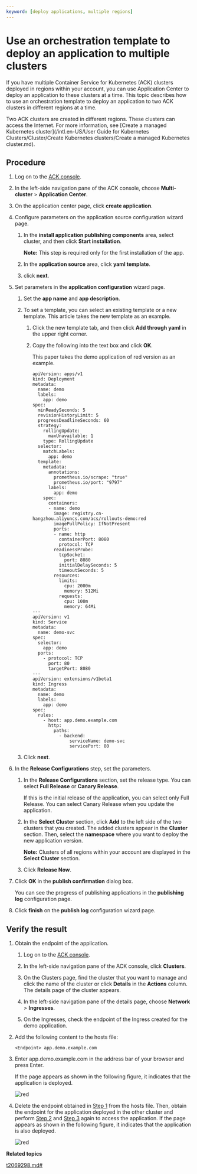 ```yaml
---
keyword: [deploy applications, multiple regions]
---
```


# Use an orchestration template to deploy an application to multiple clusters

If you have multiple Container Service for Kubernetes \(ACK\) clusters deployed in regions within your account, you can use Application Center to deploy an application to these clusters at a time. This topic describes how to use an orchestration template to deploy an application to two ACK clusters in different regions at a time.

Two ACK clusters are created in different regions. These clusters can access the Internet. For more information, see [Create a managed Kubernetes cluster](/intl.en-US/User Guide for Kubernetes Clusters/Cluster/Create Kubernetes clusters/Create a managed Kubernetes cluster.md).

## Procedure

1.  Log on to the [ACK console](https://cs.console.aliyun.com).

2.  In the left-side navigation pane of the ACK console, choose **Multi-cluster** \> **Application Center**.

3.  On the application center page, click **create application**.

4.  Configure parameters on the application source configuration wizard page.

    1.  In the **install application publishing components** area, select cluster, and then click **Start installation**.

        **Note:** This step is required only for the first installation of the app.

    2.  In the **application source** area, click **yaml template**.

    3.  click **next**.

5.  Set parameters in the **application configuration** wizard page.

    1.  Set the **app name** and **app description**.

    2.  To set a template, you can select an existing template or a new template. This article takes the new template as an example.

        1.  Click the new template tab, and then click **Add through yaml** in the upper right corner.
        2.  Copy the following into the text box and click **OK**.

            This paper takes the demo application of red version as an example.

            ```
            apiVersion: apps/v1
            kind: Deployment
            metadata:
              name: demo
              labels:
                app: demo
            spec:
              minReadySeconds: 5
              revisionHistoryLimit: 5
              progressDeadlineSeconds: 60
              strategy:
                rollingUpdate:
                  maxUnavailable: 1
                type: RollingUpdate
              selector:
                matchLabels:
                  app: demo
              template:
                metadata:
                  annotations:
                    prometheus.io/scrape: "true"
                    prometheus.io/port: "9797"
                  labels:
                    app: demo
                spec:
                  containers:
                  - name: demo
                    image: registry.cn-hangzhou.aliyuncs.com/acs/rollouts-demo:red
                    imagePullPolicy: IfNotPresent
                    ports:
                    - name: http
                      containerPort: 8080
                      protocol: TCP
                    readinessProbe:
                      tcpSocket:
                        port: 8080
                      initialDelaySeconds: 5
                      timeoutSeconds: 5
                    resources:
                      limits:
                        cpu: 2000m
                        memory: 512Mi
                      requests:
                        cpu: 100m
                        memory: 64Mi
            ---
            apiVersion: v1
            kind: Service
            metadata:
              name: demo-svc
            spec:
              selector:
                app: demo
              ports:
                - protocol: TCP
                  port: 80
                  targetPort: 8080
            ---
            apiVersion: extensions/v1beta1
            kind: Ingress
            metadata:
              name: demo
              labels:
                app: demo
            spec:
              rules:
                - host: app.demo.example.com
                  http:
                    paths:
                      - backend:
                          serviceName: demo-svc
                          servicePort: 80
            ```

    3.  Click **next**.

6.  In the **Release Configurations** step, set the parameters.

    1.  In the **Release Configurations** section, set the release type. You can select **Full Release** or **Canary Release**.

        If this is the initial release of the application, you can select only Full Release. You can select Canary Release when you update the application.

    2.  In the **Select Cluster** section, click **Add** to the left side of the two clusters that you created. The added clusters appear in the **Cluster** section. Then, select the **namespace** where you want to deploy the new application version.

        **Note:** Clusters of all regions within your account are displayed in the **Select Cluster** section.

    3.  Click **Release Now**.

7.  Click **OK** in the **publish confirmation** dialog box.

    You can see the progress of publishing applications in the **publishing log** configuration page.

8.  Click **finish** on the **publish log** configuration wizard page.


## Verify the result

1.  Obtain the endpoint of the application.

    1.  Log on to the [ACK console](https://cs.console.aliyun.com).

    2.  In the left-side navigation pane of the ACK console, click **Clusters**.

    3.  On the Clusters page, find the cluster that you want to manage and click the name of the cluster or click **Details** in the **Actions** column. The details page of the cluster appears.

    4.  In the left-side navigation pane of the details page, choose **Network** \> **Ingresses**.

    5.  On the Ingresses, check the endpoint of the Ingress created for the demo application.

2.  Add the following content to the hosts file:

    ```
    <Endpoint> app.demo.example.com 
    ```

3.  Enter app.demo.example.com in the address bar of your browser and press Enter.

    If the page appears as shown in the following figure, it indicates that the application is deployed.

    ![red ](https://help-static-aliyun-doc.aliyuncs.com/assets/img/en-US/9817128261/p263871.png)

4.  Delete the endpoint obtained in [Step 1](#step_kst_on8_nxi) from the hosts file. Then, obtain the endpoint for the application deployed in the other cluster and perform [Step 2](#step_lvi_x68_wmz) and [Step 3](#step_bwb_id7_mfs) again to access the application. If the page appears as shown in the following figure, it indicates that the application is also deployed.

    ![red ](https://help-static-aliyun-doc.aliyuncs.com/assets/img/en-US/9817128261/p263871.png)


**Related topics**  


[t2069298.md\#]()

